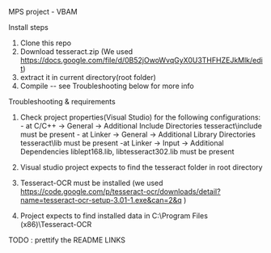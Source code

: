 MPS project - VBAM


Install steps

1) Clone this repo
2) Download tesseract.zip (We used https://docs.google.com/file/d/0B52jOwoWvqGyX0U3THFHZEJkMlk/edit)
3) extract it in current directory(root folder)
4) Compile -- see Troubleshooting below for more info



Troubleshooting & requirements

1) Check project properties(Visual Studio) for the 
   following configurations:
		- at C/C++ -> General -> Additional Include Directories
		  tesseract\include must be present
		- at Linker -> General -> Additional Library Directories
		  tesseract\lib must be present
		-at Linker -> Input -> Additional Dependencies
		   liblept168.lib,
		   libtesseract302.lib must be present
2) Visual studio project expects to find the tesseract folder in root directory

3) Tesseract-OCR must be installed (we used https://code.google.com/p/tesseract-ocr/downloads/detail?name=tesseract-ocr-setup-3.01-1.exe&can=2&q )

4) Project expects to find installed data in 
	C:\Program Files (x86)\Tesseract-OCR

TODO : prettify the README LINKS 